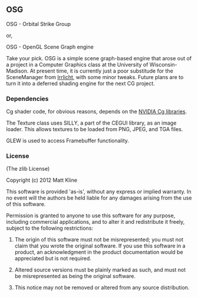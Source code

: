 ## OSG

OSG - Orbital Strike Group

or,

OSG - OpenGL Scene Graph engine

Take your pick. OSG is a simple scene graph-based engine that arose out of
a project in a Computer Graphics class at the University of Wisconsin-Madison.
At present time, it is currently just a poor substitude for the SceneManager
from [Irrlicht](http://irrlicht.sourceforge.net/), with some minor tweaks.
Future plans are to turn it into a deferred shading engine for the next CG
project.

### Dependencies

Cg shader code, for obvious reasons, depends on the
[NVIDIA Cg libraries](http://developer.nvidia.com/cg-toolkit).

The Texture class uses SILLY, a part of the CEGUI library, as an image loader.
This allows textures to be loaded from PNG, JPEG, and TGA files.

GLEW is used to access Framebuffer functionality.

### License

(The zlib License)

Copyright (c) 2012 Matt Kline

This software is provided 'as-is', without any express or implied
warranty. In no event will the authors be held liable for any damages
arising from the use of this software.

Permission is granted to anyone to use this software for any purpose,
including commercial applications, and to alter it and redistribute it
freely, subject to the following restrictions:

   1. The origin of this software must not be misrepresented; you must not
   claim that you wrote the original software. If you use this software
   in a product, an acknowledgment in the product documentation would be
   appreciated but is not required.

   2. Altered source versions must be plainly marked as such, and must not be
   misrepresented as being the original software.

   3. This notice may not be removed or altered from any source
   distribution.
